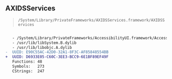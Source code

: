 ## AXIDSServices

> `/System/Library/PrivateFrameworks/AXIDSServices.framework/AXIDSServices`

```diff

   - /System/Library/PrivateFrameworks/AccessibilityUI.framework/AccessibilityUI
   - /usr/lib/libSystem.B.dylib
   - /usr/lib/libobjc.A.dylib
-  UUID: E90C55AC-42D0-32A1-8F3C-AF85848554BB
+  UUID: D6933E05-C60C-3EE3-BCC9-6E1BF89EF49F
   Functions: 48
   Symbols:   273
   CStrings:  247

```
